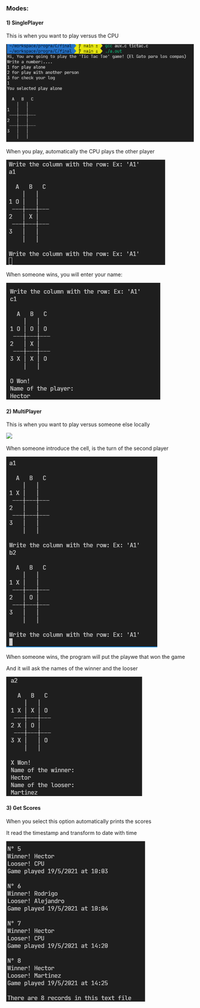 ### Modes:

#### 1) SinglePlayer

This is when you want to play versus the CPU

<img src="../img/modes/mode1_intro.png">

When you play, automatically the CPU plays the other player

<img src="../img/modes/mode1_second.png">

When someone wins, you will enter your name:

<img src="../img/modes/mode1_third.png">


#### 2) MultiPlayer 

This is when you want to play versus someone else locally

<img src="img/modes/mode2_intro.png">

When someone introduce the cell, is the turn of the second player

<img src="../img/modes/mode2_second.png">

When someone wins, the program will put the playwe that won the game

And it will ask the names of the winner and the looser

<img src="../img/modes/mode2_third.png">

#### 3) Get Scores 

When you select this option automatically prints the scores

It read the timestamp and transform to date with time

<img src="../img/modes/mode3_intro.png">